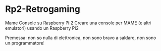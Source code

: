 # Rp2-Retrogaming
Mame Console su Raspberry Pi 2
Creare una console per MAME (e altri emulatori) usando un Raspberry Pi2
  
  Premessa: non so nulla di elettronica, non sono bravo a saldare, non sono un programmatore!
  
